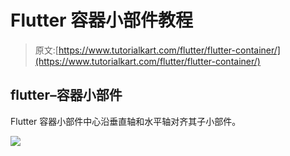 # Flutter 容器小部件教程

> 原文:[https://www.tutorialkart.com/flutter/flutter-container/](https://www.tutorialkart.com/flutter/flutter-container/)

## flutter–容器小部件

Flutter 容器小部件中心沿垂直轴和水平轴对齐其子小部件。

[![](../Images/925da31b32d6bc3827932f6c8afb11bb.png)](https://www.tutorialkart.com/)